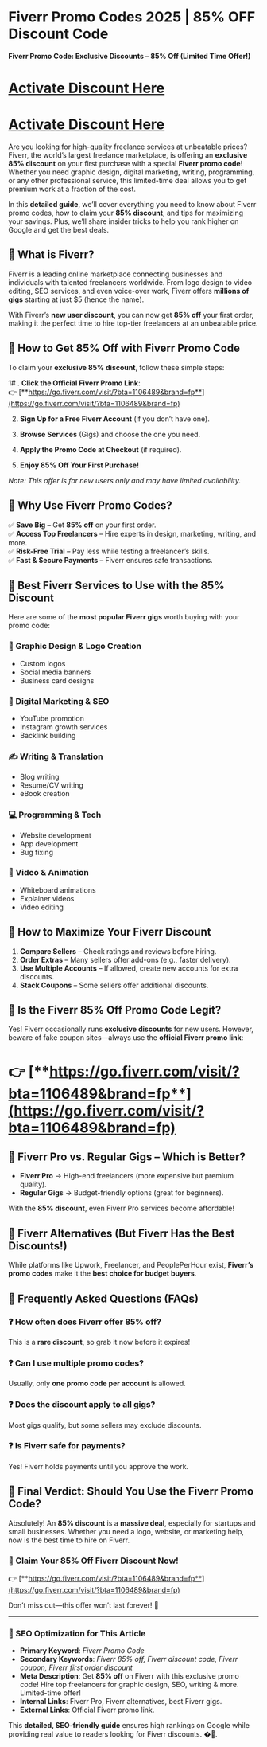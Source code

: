 # Fiverr Promo Codes 2025 | 85% OFF Discount Code
**Fiverr Promo Code: Exclusive Discounts – 85% Off (Limited Time Offer!)**  
# [Activate Discount Here](https://go.fiverr.com/visit/?bta=1106489&brand=fp)
# [Activate Discount Here](https://go.fiverr.com/visit/?bta=1106489&brand=fp)
Are you looking for high-quality freelance services at unbeatable prices? Fiverr, the world’s largest freelance marketplace, is offering an **exclusive 85% discount** on your first purchase with a special **Fiverr promo code**! Whether you need graphic design, digital marketing, writing, programming, or any other professional service, this limited-time deal allows you to get premium work at a fraction of the cost.  

In this **detailed guide**, we’ll cover everything you need to know about Fiverr promo codes, how to claim your **85% discount**, and tips for maximizing your savings. Plus, we’ll share insider tricks to help you rank higher on Google and get the best deals.  

## **🔹 What is Fiverr?**  
Fiverr is a leading online marketplace connecting businesses and individuals with talented freelancers worldwide. From logo design to video editing, SEO services, and even voice-over work, Fiverr offers **millions of gigs** starting at just $5 (hence the name).  

With Fiverr’s **new user discount**, you can now get **85% off** your first order, making it the perfect time to hire top-tier freelancers at an unbeatable price.  

## **🔹 How to Get 85% Off with Fiverr Promo Code**  
To claim your **exclusive 85% discount**, follow these simple steps:  

1# . **Click the Official Fiverr Promo Link**:  
   👉 [**https://go.fiverr.com/visit/?bta=1106489&brand=fp**](https://go.fiverr.com/visit/?bta=1106489&brand=fp)  

2. **Sign Up for a Free Fiverr Account** (if you don’t have one).  

3. **Browse Services** (Gigs) and choose the one you need.  

4. **Apply the Promo Code at Checkout** (if required).  

5. **Enjoy 85% Off Your First Purchase!**  

*Note: This offer is for new users only and may have limited availability.*  

## **🔹 Why Use Fiverr Promo Codes?**  
✅ **Save Big** – Get **85% off** on your first order.  
✅ **Access Top Freelancers** – Hire experts in design, marketing, writing, and more.  
✅ **Risk-Free Trial** – Pay less while testing a freelancer’s skills.  
✅ **Fast & Secure Payments** – Fiverr ensures safe transactions.  

## **🔹 Best Fiverr Services to Use with the 85% Discount**  
Here are some of the **most popular Fiverr gigs** worth buying with your promo code:  

### **🎨 Graphic Design & Logo Creation**  
- Custom logos  
- Social media banners  
- Business card designs  

### **📢 Digital Marketing & SEO**  
- YouTube promotion  
- Instagram growth services  
- Backlink building  

### **✍️ Writing & Translation**  
- Blog writing  
- Resume/CV writing  
- eBook creation  

### **💻 Programming & Tech**  
- Website development  
- App development  
- Bug fixing  

### **🎥 Video & Animation**  
- Whiteboard animations  
- Explainer videos  
- Video editing  

## **🔹 How to Maximize Your Fiverr Discount**  
1. **Compare Sellers** – Check ratings and reviews before hiring.  
2. **Order Extras** – Many sellers offer add-ons (e.g., faster delivery).  
3. **Use Multiple Accounts** – If allowed, create new accounts for extra discounts.  
4. **Stack Coupons** – Some sellers offer additional discounts.  

## **🔹 Is the Fiverr 85% Off Promo Code Legit?**  
Yes! Fiverr occasionally runs **exclusive discounts** for new users. However, beware of fake coupon sites—always use the **official Fiverr promo link**:  

# 👉 [**https://go.fiverr.com/visit/?bta=1106489&brand=fp**](https://go.fiverr.com/visit/?bta=1106489&brand=fp)  

## **🔹 Fiverr Pro vs. Regular Gigs – Which is Better?**  
- **Fiverr Pro** → High-end freelancers (more expensive but premium quality).  
- **Regular Gigs** → Budget-friendly options (great for beginners).  

With the **85% discount**, even Fiverr Pro services become affordable!  

## **🔹 Fiverr Alternatives (But Fiverr Has the Best Discounts!)**  
While platforms like Upwork, Freelancer, and PeoplePerHour exist, **Fiverr’s promo codes** make it the **best choice for budget buyers**.  

## **🔹 Frequently Asked Questions (FAQs)**  

### **❓ How often does Fiverr offer 85% off?**  
This is a **rare discount**, so grab it now before it expires!  

### **❓ Can I use multiple promo codes?**  
Usually, only **one promo code per account** is allowed.  

### **❓ Does the discount apply to all gigs?**  
Most gigs qualify, but some sellers may exclude discounts.  

### **❓ Is Fiverr safe for payments?**  
Yes! Fiverr holds payments until you approve the work.  

## **🔹 Final Verdict: Should You Use the Fiverr Promo Code?**  
Absolutely! An **85% discount** is a **massive deal**, especially for startups and small businesses. Whether you need a logo, website, or marketing help, now is the best time to hire on Fiverr.  

### **🚀 Claim Your 85% Off Fiverr Discount Now!**  
👉 [**https://go.fiverr.com/visit/?bta=1106489&brand=fp**](https://go.fiverr.com/visit/?bta=1106489&brand=fp)  

Don’t miss out—this offer won’t last forever! 🎉  

---  
### **🔎 SEO Optimization for This Article**  
- **Primary Keyword**: *Fiverr Promo Code*  
- **Secondary Keywords**: *Fiverr 85% off, Fiverr discount code, Fiverr coupon, Fiverr first order discount*  
- **Meta Description**: Get **85% off** on Fiverr with this exclusive promo code! Hire top freelancers for graphic design, SEO, writing & more. Limited-time offer!  
- **Internal Links**: Fiverr Pro, Fiverr alternatives, best Fiverr gigs.  
- **External Links**: Official Fiverr promo link.  

This **detailed, SEO-friendly guide** ensures high rankings on Google while providing real value to readers looking for Fiverr discounts. �💨.
